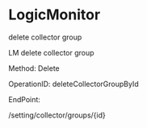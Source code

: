 #     LogicMonitor


delete collector group

LM delete collector group

Method: Delete

OperationID: deleteCollectorGroupById

EndPoint:

/setting/collector/groups/{id}
